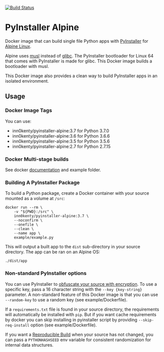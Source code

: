 [![Build Status](https://travis-ci.org/inn0kenty/pyinstaller-alpine.svg?branch=master)](https://travis-ci.org/inn0kenty/pyinstaller-alpine)

PyInstaller Alpine
==================

Docker image that can build single file Python apps with
[PyInstaller](http://pyinstaller.readthedocs.io/) for
[Alpine Linux](http://www.alpinelinux.org/).

Alpine uses [musl](https://www.musl-libc.org/) instead of
[glibc](https://www.gnu.org/software/libc/). The PyInstaller bootloader for
Linux 64 that comes with PyInstaller is made for glibc. This Docker image
builds a bootloader with musl.

This Docker image also provides a clean way to build PyInstaller apps in
an isolated environment.

Usage
-----

### Docker Image Tags

You can use:

 - inn0kenty/pyinstaller-alpine:3.7 for Python 3.7.0
 - inn0kenty/pyinstaller-alpine:3.6 for Python 3.6.6
 - inn0kenty/pyinstaller-alpine:3.5 for Python 3.5.6
 - inn0kenty/pyinstaller-alpine:2.7 for Python 2.7.15


### Docker Multi-stage builds

See docker [documentation](https://docs.docker.com/v17.09/engine/userguide/eng-image/multistage-build/) and example folder.

### Building A PyInstaller Package

To build a Python package, create a Docker container with your source
mounted as a volume at `/src`:

    docker run --rm \
        -v "${PWD}:/src" \
        inn0kenty/pyinstaller-alpine:3.7 \
        --noconfirm \
        --onefile \
        --clean \
        --name app \
        example/example.py

This will output a built app to the `dist` sub-directory in your source
directory. The app can be ran on an Alpine OS:

    ./dist/app

### Non-standard PyInstaller options

You can use PyInstaller to
[obfuscate your source with encryption](https://pythonhosted.org/PyInstaller/usage.html#encrypting-python-bytecode).
To use a specific key, pass a 16 character string with the `--key {key-string}`
parameter. A non-standard feature of this Docker image is that you can use
`--random-key` to use a random key (see example/Dockerfile).

If a `requirements.txt` file is found in your source directory, the
requirements will automatically be installed with `pip`. But if you want cache
requirements by docker you can skip installing in pyinstaller script by
providing `--skip-req-install` option (see example/Dockerfile).

If you want a [Reproducible Build](https://pythonhosted.org/PyInstaller/advanced-topics.html#creating-a-reproducible-build)
when your source has not changed, you can pass a `PYTHONHASHSEED` env variable
for consistent randomization for internal data structures.
